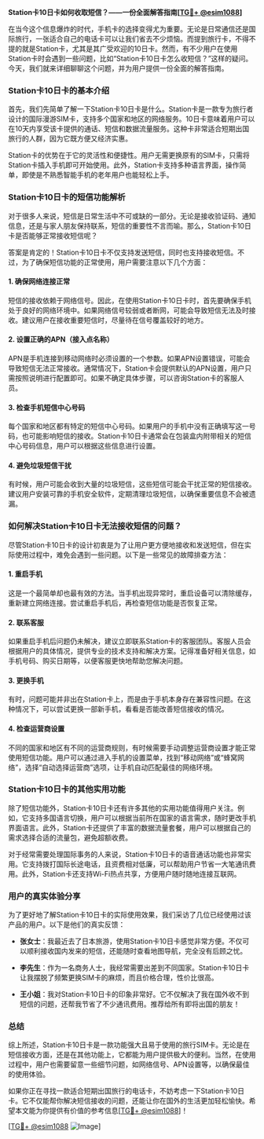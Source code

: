 **Station卡10日卡如何收取短信？——一份全面解答指南[[TG💪+ @esim1088](https://t.me/s/esim1088)]**

在当今这个信息爆炸的时代，手机卡的选择变得尤为重要。无论是日常通信还是国际旅行，一张适合自己的电话卡可以让我们省去不少烦恼。而提到旅行卡，不得不提的就是Station卡，尤其是其广受欢迎的10日卡。然而，有不少用户在使用Station卡时会遇到一些问题，比如“Station卡10日卡怎么收短信？”这样的疑问。今天，我们就来详细聊聊这个问题，并为用户提供一份全面的解答指南。

### Station卡10日卡的基本介绍

首先，我们先简单了解一下Station卡10日卡是什么。Station卡是一款专为旅行者设计的国际漫游SIM卡，支持多个国家和地区的网络服务。10日卡意味着用户可以在10天内享受该卡提供的通话、短信和数据流量服务。这种卡非常适合短期出国旅行的人群，因为它既方便又经济实惠。

Station卡的优势在于它的灵活性和便捷性。用户无需更换原有的SIM卡，只需将Station卡插入手机即可开始使用。此外，Station卡支持多种语言界面，操作简单，即使是不熟悉智能手机的老年用户也能轻松上手。

### Station卡10日卡的短信功能解析

对于很多人来说，短信是日常生活中不可或缺的一部分。无论是接收验证码、通知信息，还是与家人朋友保持联系，短信的重要性不言而喻。那么，Station卡10日卡是否能够正常接收短信呢？

答案是肯定的！Station卡10日卡不仅支持发送短信，同时也支持接收短信。不过，为了确保短信功能的正常使用，用户需要注意以下几个方面：

#### 1. 确保网络连接正常
短信的接收依赖于网络信号。因此，在使用Station卡10日卡时，首先要确保手机处于良好的网络环境中。如果网络信号较弱或者断网，可能会导致短信无法及时接收。建议用户在接收重要短信时，尽量待在信号覆盖较好的地方。

#### 2. 设置正确的APN（接入点名称）
APN是手机连接到移动网络时必须设置的一个参数。如果APN设置错误，可能会导致短信无法正常接收。通常情况下，Station卡会提供默认的APN设置，用户只需按照说明进行配置即可。如果不确定具体步骤，可以咨询Station卡的客服人员。

#### 3. 检查手机短信中心号码
每个国家和地区都有特定的短信中心号码。如果用户的手机中没有正确填写这一号码，也可能影响短信的接收。Station卡10日卡通常会在包装盒内附带相关的短信中心号码信息，用户可以根据这些信息进行设置。

#### 4. 避免垃圾短信干扰
有时候，用户可能会收到大量的垃圾短信，这些短信可能会干扰正常的短信接收。建议用户安装可靠的手机安全软件，定期清理垃圾短信，以确保重要信息不会被遗漏。

### 如何解决Station卡10日卡无法接收短信的问题？

尽管Station卡10日卡的设计初衷是为了让用户更方便地接收和发送短信，但在实际使用过程中，难免会遇到一些问题。以下是一些常见的故障排查方法：

#### 1. 重启手机
这是一个最简单却也最有效的方法。当手机出现异常时，重启设备可以清除缓存，重新建立网络连接。尝试重启手机后，再检查短信功能是否恢复正常。

#### 2. 联系客服
如果重启手机后问题仍未解决，建议立即联系Station卡的客服团队。客服人员会根据用户的具体情况，提供专业的技术支持和解决方案。记得准备好相关信息，如手机号码、购买日期等，以便客服更快地帮助您解决问题。

#### 3. 更换手机
有时，问题可能并非出在Station卡上，而是由于手机本身存在兼容性问题。在这种情况下，可以尝试更换一部新手机，看看是否能改善短信接收的情况。

#### 4. 检查运营商设置
不同的国家和地区有不同的运营商规则，有时候需要手动调整运营商设置才能正常使用短信功能。用户可以通过进入手机的设置菜单，找到“移动网络”或“蜂窝网络”，选择“自动选择运营商”选项，让手机自动匹配最佳的网络环境。

### Station卡10日卡的其他实用功能

除了短信功能外，Station卡10日卡还有许多其他的实用功能值得用户关注。例如，它支持多国语言切换，用户可以根据当前所在国家的语言需求，随时更改手机界面语言。此外，Station卡还提供了丰富的数据流量套餐，用户可以根据自己的需求选择合适的流量包，避免超额收费。

对于经常需要处理国际事务的人来说，Station卡10日卡的语音通话功能也非常实用。它支持拨打国际长途电话，且资费相对低廉，可以帮助用户节省一大笔通讯费用。此外，Station卡还支持Wi-Fi热点共享，方便用户随时随地连接互联网。

### 用户的真实体验分享

为了更好地了解Station卡10日卡的实际使用效果，我们采访了几位已经使用过该产品的用户。以下是他们的真实反馈：

- **张女士**：我最近去了日本旅游，使用Station卡10日卡感觉非常方便。不仅可以顺利接收国内发来的短信，还能随时查看地图导航，完全没有后顾之忧。
  
- **李先生**：作为一名商务人士，我经常需要出差到不同国家。Station卡10日卡让我摆脱了频繁更换SIM卡的麻烦，而且价格合理，性价比很高。

- **王小姐**：我对Station卡10日卡的印象非常好。它不仅解决了我在国外收不到短信的问题，还帮我节省了不少通讯费用。推荐给所有即将出国的朋友！

### 总结

综上所述，Station卡10日卡是一款功能强大且易于使用的旅行SIM卡。无论是在短信接收方面，还是在其他功能上，它都能为用户提供极大的便利。当然，在使用过程中，用户也需要留意一些细节问题，如网络信号、APN设置等，以确保最佳的使用体验。

如果你正在寻找一款适合短期出国旅行的电话卡，不妨考虑一下Station卡10日卡。它不仅能帮你解决短信接收的问题，还能让你在国外的生活更加轻松愉快。希望本文能为你提供有价值的参考信息[[TG💪+ @esim1088](https://t.me/s/esim1088)]！

[[TG💪+ @esim1088](https://t.me/s/esim1088) ![Image](https://i.postimg.cc/4NQfJmqS/Snipaste-2025-05-13-00-14-12.png)]